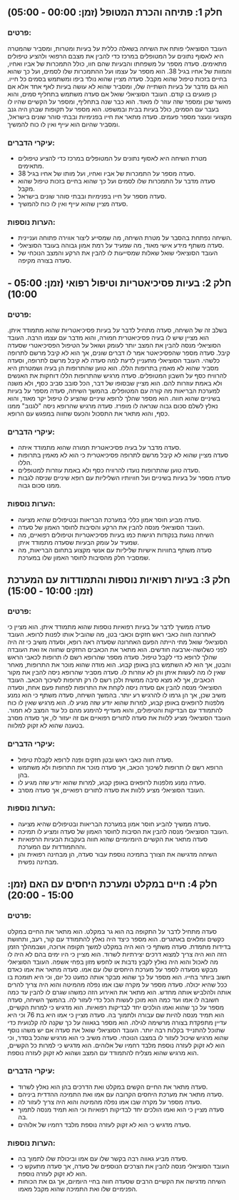 ## חלק 1: פתיחה והכרת המטופל (זמן: 00:00 - 05:00)
### פרטים:
העובד הסוציאלי פותח את השיחה בשאלה כללית על בעיות ומטרות, ומסביר שהמטרה היא לאסוף נתונים על המטופלים במרכז כדי להבין את מצבם הרפואי ולהציע טיפולים מתאימים. סעדה מספר על משפחתו והבעיות שהם חוו, כולל התמכרות של אביו ואחיו, והמוות של אחיו בגיל 38. הוא מספר על עצמו ועל ההתמכרות שלו לסמים, ועל כך שהוא בחיים בזכות טיפול שהוא מקבל. סעדה מציין שהוא נולד ביפו ומשתמש בסמים כל חייו. הוא גם מדבר על בעיות השתייה שלו, ומסביר שהוא לא עושה בעיות לאף אחד אלא אם כן פוגעים בו קודם.
העובד הסוציאלי שואל אם סעדה משתמש בתחליף סמים, והוא מאשר שכן ומספר שזה עוזר לו מאוד. הוא כבר שנה בתחליף, ומספר על הקשיים שהיו לו בעבר עם הסמים, כולל בעיות בבית ובמשפט. הוא מספר על תקופות שבהן היה גנב מקצועי ונעצר מספר פעמים. סעדה מתאר את חייו בפנימיות ובבתי סוהר שונים בישראל, ומסביר שהיום הוא עייף ואין לו כוח להמשיך.
### עיקרי הדברים:
- מטרת השיחה היא לאסוף נתונים על המטופלים במרכז כדי להציע טיפולים מתאימים.
- סעדה מספר על התמכרות של אביו ואחיו, ועל מותו של אחיו בגיל 38.
- סעדה מדבר על התמכרות שלו לסמים ועל כך שהוא בחיים בזכות טיפול שהוא מקבל.
- סעדה מספר על חייו בפנימיות ובבתי סוהר שונים בישראל.
- סעדה מציין שהוא עייף ואין לו כוח להמשיך.
### הערות נוספות:
- השיחה נפתחת בהסבר על מטרת השיחה, מה שמסייע ליצור אווירה פתוחה ועניינית.
- סעדה משתף מידע אישי מאוד, מה שמעיד על רמת אמון גבוהה בעובד הסוציאלי.
- העובד הסוציאלי שואל שאלות שמסייעות לו להבין את הרקע והמצב הנוכחי של סעדה בצורה מקיפה.
## חלק 2: בעיות פסיכיאטריות וטיפול רפואי (זמן: 05:00 - 10:00)
### פרטים:
בשלב זה של השיחה, סעדה מתחיל לדבר על בעיות פסיכיאטריות שהוא מתמודד איתן. הוא מציין שיש לו בעיה פסיכיאטרית חמורה, והוא מדבר עם עצמו הרבה. העובד הסוציאלי מנסה להבין את המצב יותר לעומק ושואל על הטיפול הפסיכיאטרי שסעדה קיבל. סעדה מספר שהפסיכיאטר אמר לו דברים שונים, אך הוא לא קיבל מרשם לתרופה כלשהי.
העובד הסוציאלי מתעניין לדעת למה סעדה לא קיבל מרשם לתרופה, וסעדה מסביר שהוא לא מאמין בתרופות הללו. הוא טוען שהתרופות הן בעיה ושמטרתן היא להרוויח כסף על חשבון המטופלים. סעדה מרגיש שהתרופות הללו דוחקות את האנשים ולא באמת עוזרות להם. הוא מציין שבסופו של דבר, הכל סובב סביב כסף, ולא משנה למערכת הבריאות מה קורה עם המטופלים.
בהמשך השיחה, סעדה מספר על בעיות בשיניים שהוא חווה. הוא מספר שהלך לרופא שיניים שהציע לו טיפול יקר מאוד, והוא נאלץ לשלם סכום גבוה שנראה לו מופרז. סעדה מרגיש שהרופא ניסה "לגנוב" ממנו כסף, והוא מתאר את התסכול והכעס שחווה במפגש עם הרופא.
### עיקרי הדברים:
- סעדה מדבר על בעיה פסיכיאטרית חמורה שהוא מתמודד איתה.
- סעדה מציין שהוא לא קיבל מרשם לתרופה פסיכיאטרית כי הוא לא מאמין בתרופות הללו.
- סעדה טוען שהתרופות נועדו להרוויח כסף ולא באמת עוזרות למטופלים.
- סעדה מספר על בעיות בשיניים ועל חוויותיו השליליות עם רופא שיניים שניסה לגבות ממנו סכום גבוה.
### הערות נוספות:
- סעדה מביע חוסר אמון כללי במערכת הבריאות ובטיפולים שהיא מציעה.
- העובד הסוציאלי מנסה להבין את הרקע והסיבות לחוסר האמון של סעדה.
- השיחה נוגעת בנקודות רגישות כמו בעיות פסיכיאטריות וטיפולים רפואיים, מה שמעיד על עומק הבעיות שסעדה מתמודד איתן.
- סעדה משתף בחוויות אישיות שליליות עם אנשי מקצוע בתחום הבריאות, מה שמסביר חלק מהסיבות לחוסר האמון שלו במערכת.
## חלק 3: בעיות רפואיות נוספות והתמודדות עם המערכת (זמן: 10:00 - 15:00)
### פרטים:
סעדה ממשיך לדבר על בעיות רפואיות נוספות שהוא מתמודד איתן. הוא מציין כי לאחרונה חווה כאבי ראש חזקים וכאבי בטן, מה שהוביל אותו לפנות לרופא. העובד הסוציאלי שואל מתי הייתה הפעם האחרונה שסעדה ראה רופא, וסעדה משיב כי זה היה לפני כשלושה-ארבעה חודשים. הוא מתאר את הכאבים החזקים שחווה אז ואת העובדה שהלך לרופא כדי לקבל טיפול.
סעדה מספר שהרופא רשם לו תרופות לכאבי הראש והבטן, אך הוא לא השתמש בהן באופן קבוע. הוא מודה שהוא מוכר את התרופות, מאחר שאין לו מה לעשות איתן והן לא עוזרות לו. סעדה מסביר שהרופא ניסה להבין את מקור הכאבים, אך לא מצא סיבה ממשית ולכן רשם לו רק תרופות לשיכוך הכאב. העובד הסוציאלי מנסה להבין אם סעדה ניסה לקחת את התרופות לפחות פעם אחת, וסעדה משיב שכן, אך הן גרמו לו להרגיש רע יותר.
בהמשך השיחה, סעדה משתף כי הוא נמנע מלפנות לרופאים באופן קבוע, למרות שהוא יודע שזה מגיע לו. הוא מרגיש שאין לו כוח להתמודד עם הבדיקות והטיפולים, והוא מעדיף להימנע מהם כל עוד המצב לא חמור. העובד הסוציאלי מציע ללוות את סעדה לתורים רפואיים אם זה יעזור לו, אך סעדה מסרב בטענה שהוא לא זקוק למלווה.
### עיקרי הדברים:
- סעדה חווה כאבי ראש ובטן חזקים ופנה לרופא לקבלת טיפול.
- הרופא רשם לו תרופות לשיכוך הכאב, אך סעדה מוכר את התרופות ולא משתמש בהן.
- סעדה נמנע מלפנות לרופאים באופן קבוע, למרות שהוא יודע שזה מגיע לו.
- העובד הסוציאלי מציע ללוות את סעדה לתורים רפואיים, אך סעדה מסרב.
### הערות נוספות:
- סעדה ממשיך להביע חוסר אמון במערכת הבריאות ובטיפולים שהיא מציעה.
- העובד הסוציאלי מנסה להבין את הסיבות לחוסר האמון של סעדה ומציע לו תמיכה.
- סעדה מתאר את הקשיים היומיומיים שהוא חווה בעקבות הבעיות הרפואיות וההתמודדות עם המערכת.
- השיחה מדגישה את הצורך בתמיכה נוספת עבור סעדה, הן מבחינה רפואית והן מבחינה נפשית.
## חלק 4: חיים במקלט ומערכת היחסים עם האם (זמן: 15:00 - 20:00)
### פרטים:
סעדה מתחיל לדבר על התקופה בה הוא גר במקלט. הוא מתאר את החיים במקלט כקשים ומלאים באתגרים. הוא מספר כיצד היה נאלץ להתמודד עם קור, רעב, ותחושת בדידות מתמדת. סעדה משתף כי הוא היה במקלט למשך תקופה ארוכה, ושבמהלך הזמן הזה הוא היה צריך למצוא דרכים יצירתיות לשרוד. הוא מציין כי היו ימים בהם לא היה לו מה לאכול והוא היה נאלץ לקבץ נדבות או לחפש מזון בפחי אשפה.
העובד הסוציאלי מבקש מסעדה לספר על מערכת היחסים שלו עם אמו. סעדה מתאר את אמו כאדם חשוב ביותר בחייו. הוא מספר על כך שהוא מבקר אותה כמעט כל יום, וכי היא תומכת בו ככל שהיא יכולה. סעדה מספר על מקרה שבו אמו נפלה מהמיטה והוא היה צריך להרים אותה ולהלביש אותה מחדש. הוא מתאר את האירוע הזה כמשהו שגרם לו להבין עד כמה חשובה לו אמו ועד כמה הוא מוכן לעשות הכל כדי לעזור לה.
בהמשך השיחה, סעדה מספר על כך שהוא ואמו הולכים יחד לבדיקות רפואיות. הוא מדגיש כי למרות הקשיים, הוא תמיד מנסה להיות שם עבורה ולתמוך בה. סעדה מציין כי אמו היא בת 76 וכי היא עדיין מתפקדת בצורה מרשימה לגילה. הוא מספר בגאווה על כך שקנה לה קלנועית כדי שתוכל להתנייד בקלות רבה יותר.
העובד הסוציאלי שואל את סעדה אם יש משהו נוסף שהוא מרגיש שיכול לעזור לו במצבו הנוכחי. סעדה משיב כי הוא מרגיש שהכל בסדר, וכי הוא לא זקוק לעזרה נוספת מלבד רחמיו של אלוהים. הוא מדגיש כי למרות כל הקשיים, הוא מרגיש שהוא מצליח להתמודד עם המצב ושהוא לא זקוק לעזרה נוספת.
### עיקרי הדברים:
- סעדה מתאר את החיים הקשים במקלט ואת הדרכים בהן הוא נאלץ לשרוד.
- סעדה מתאר את מערכת היחסים הקרובה עם אמו ואת התמיכה ההדדית ביניהם.
- סעדה מספר על מקרה שבו אמו נפלה מהמיטה והוא היה צריך לעזור לה.
- סעדה מציין כי הוא ואמו הולכים יחד לבדיקות רפואיות וכי הוא תמיד מנסה לתמוך בה.
- סעדה מדגיש כי הוא לא זקוק לעזרה נוספת מלבד רחמיו של אלוהים.
### הערות נוספות:
- סעדה מביע גאווה רבה בקשר שלו עם אמו וביכולת שלו לתמוך בה.
- העובד הסוציאלי מנסה להבין את הצרכים הנוספים של סעדה, אך סעדה מתעקש כי הוא לא זקוק לעזרה נוספת.
- השיחה מדגישה את הקשיים הרבים שסעדה חווה בחיי היומיום, אך גם את הכוחות הפנימיים שלו ואת התמיכה שהוא מקבל מאמו.
